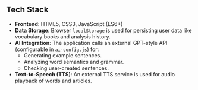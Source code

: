 ## Tech Stack

- **Frontend**: HTML5, CSS3, JavaScript (ES6+)
- **Data Storage**: Browser `localStorage` is used for persisting user data like vocabulary books and analysis history.
- **AI Integration**: The application calls an external GPT-style API (configurable in `ai-config.js`) for:
  - Generating example sentences.
  - Analyzing word semantics and grammar.
  - Checking user-created sentences.
- **Text-to-Speech (TTS)**: An external TTS service is used for audio playback of words and articles.